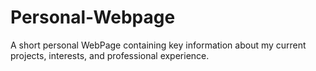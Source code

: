 # Personal-Webpage
A short personal WebPage containing key information about my current projects, interests, and professional experience. 
